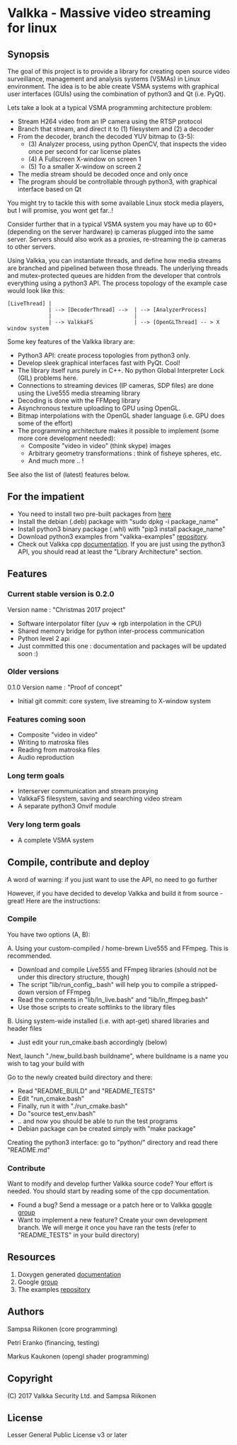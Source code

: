 # Valkka - Massive video streaming for linux

## Synopsis
The goal of this project is to provide a library for creating open source video surveillance, management and analysis systems (VSMAs) in Linux environment.  The idea is to be able create VSMA systems with graphical user interfaces (GUIs) using the combination of python3 and Qt (i.e. PyQt).

Lets take a look at a typical VSMA programming architecture problem:
- Stream H264 video from an IP camera using the RTSP protocol
- Branch that stream, and direct it to (1) filesystem and (2) a decoder
- From the decoder, branch the decoded YUV bitmap to (3-5):
  - (3) Analyzer process, using python OpenCV, that inspects the video once per second for car license plates
  - (4) A Fullscreen X-window on screen 1
  - (5) To a smaller X-window on screen 2
- The media stream should be decoded once and only once
- The program should be controllable through python3, with graphical interface based on Qt

You might try to tackle this with some available Linux stock media players, but I will promise, you wont get far..!

Consider further that in a typical VSMA system you may have up to 60+ (depending on the server hardware) ip cameras plugged into the same server.  Servers should also work as a proxies, re-streaming the ip cameras to other servers.

Using Valkka, you can instantiate threads, and define how media streams are branched and pipelined between those threads.  The underlying threads and mutex-protected queues are hidden from the developer that controls everything using a python3 API.  The process topology of the example case would look like this:


    [LiveThread] |
                 | --> [DecoderThread] -->  | --> [AnalyzerProcess] 
                 |                          |
                 | --> ValkkaFS             | --> [OpenGLThread] -- > X window system

             
Some key features of the Valkka library are:
- Python3 API: create process topologies from python3 only.  
- Develop sleek graphical interfaces fast with PyQt.  Cool!
- The library itself runs purely in C++.  No python Global Interpreter Lock (GIL) problems here.
- Connections to streaming devices (IP cameras, SDP files) are done using the Live555 media streaming library
- Decoding is done with the FFMpeg library
- Asynchronous texture uploading to GPU using OpenGL.  
- Bitmap interpolations with the OpenGL shader language (i.e. GPU does some of the effort)
- The programming architecture makes it possible to implement (some more core development needed):
  - Composite "video in video" (think skype) images
  - Arbitrary geometry transformations : think of fisheye spheres, etc.
  - And much more .. !

See also the list of (latest) features below.

## For the impatient
- You need to install two pre-built packages from [here](https://elsampsa.github.io/valkka-core/downloads)
- Install the debian (.deb) package with "sudo dpkg -i package_name"
- Install python3 binary package (.whl) with "pip3 install package_name"
- Download python3 examples from "valkka-examples" [repository](https://github.com/elsampsa/valkka-examples).
- Check out Valkka cpp [documentation](https://elsampsa.github.io/valkka-core/).  If you are just using the python3 API, you should read at least the "Library Architecture" section.

## Features

### Current stable version is 0.2.0  
Version name : "Christmas 2017 project"
- Software interpolator filter (yuv => rgb interpolation in the CPU)
- Shared memory bridge for python inter-process communication
- Python level 2 api
- Just committed this one : documentation and packages will be updated soon :)

### Older versions
0.1.0 Version name : "Proof of concept"
- Initial git commit: core system, live streaming to X-window system

### Features coming soon
- Composite "video in video"
- Writing to matroska files
- Reading from matroska files
- Audio reproduction

### Long term goals
- Interserver communication and stream proxying
- ValkkaFS filesystem, saving and searching video stream
- A separate python3 Onvif module

### Very long term goals
- A complete VSMA system

## Compile, contribute and deploy

A word of warning: if you just want to use the API, no need to go further

However, if you have decided to develop Valkka and build it from source - great!  Here are the instructions:

### Compile

You have two options (A, B):

A. Using your custom-compiled / home-brewn Live555 and FFmpeg.  This is recommended.
  - Download and compile Live555 and FFmpeg libraries (should not be under this directory structure, though)
  - The script "lib/run_config_.bash" will help you to compile a stripped-down version of FFmpeg
  - Read the comments in "lib/ln_live.bash" and "lib/ln_ffmpeg.bash"
  - Use those scripts to create softlinks to the library files

B. Using system-wide installed (i.e. with apt-get) shared libraries and header files
  - Just edit your run_cmake.bash accordingly (below)

Next, launch "./new_build.bash buildname", where buildname is a name you wish to tag your build with

Go to the newly created build directory and there:
  - Read "README_BUILD" and "README_TESTS"
  - Edit "run_cmake.bash"
  - Finally, run it with "./run_cmake.bash"
  - Do "source test_env.bash"
  - .. and now you should be able to run the test programs
  - Debian package can be created simply with "make package"

Creating the python3 interface: go to "python/" directory and read there "README.md"

### Contribute

Want to modify and develop further Valkka source code?  Your effort is needed.  You should start by reading some of the cpp documentation.

- Found a bug?  Send a message or a patch here or to Valkka [google group](https://groups.google.com/forum/#!forum/valkka)
- Want to implement a new feature?  Create your own development branch.  We will merge it once you have ran the tests (refer to "README_TESTS" in your build directory)

## Resources
1. Doxygen generated [documentation](https://elsampsa.github.io/valkka-core/)
2. Google [group](https://groups.google.com/forum/#!forum/valkka)
3. The examples [repository](https://github.com/elsampsa/valkka-examples)

## Authors
Sampsa Riikonen (core programming)

Petri Eranko (financing, testing)

Markus Kaukonen (opengl shader programming)

## Copyright
(C) 2017 Valkka Security Ltd. and Sampsa Riikonen

## License
Lesser General Public License v3 or later

